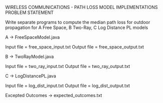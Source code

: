 WIRELESS COMMUNICATIONS - PATH LOSS MODEL IMPLEMENTATIONS
PROBLEM STATEMENT

Write separate programs to compute the median path loss for outdoor propagation for 
A Free Space, 
B Two-Ray,
C Log Distance PL models

A -> FreeSpaceModel.java

Input file = free_space_input.txt
Output file = free_space_output.txt

B -> TwoRayModel.java

Input file = two_ray_input.txt
Output file = two_ray_output.txt

C -> LogDistancePL.java

Input file = log_dist_input.txt
Output file = log_dist_output.txt

Excepted Outcomes -> expected_outcomes.txt
